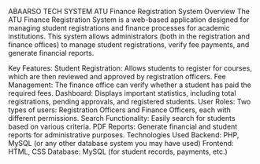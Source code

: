 ABAARSO TECH SYSTEM
ATU Finance Registration System
Overview
The ATU Finance Registration System is a web-based application designed for managing student registrations and finance processes for academic institutions. This system allows administrators (both in the registration and finance offices) to manage student registrations, verify fee payments, and generate financial reports.

Key Features:
Student Registration: Allows students to register for courses, which are then reviewed and approved by registration officers.
Fee Management: The finance office can verify whether a student has paid the required fees.
Dashboard: Displays important statistics, including total registrations, pending approvals, and registered students.
User Roles: Two types of users: Registration Officers and Finance Officers, each with different permissions.
Search Functionality: Easily search for students based on various criteria.
PDF Reports: Generate financial and student reports for administrative purposes.
Technologies Used
Backend: PHP, MySQL (or any other database system you may have used)
Frontend: HTML, CSS
Database: MySQL (for student records, payments, etc.)
